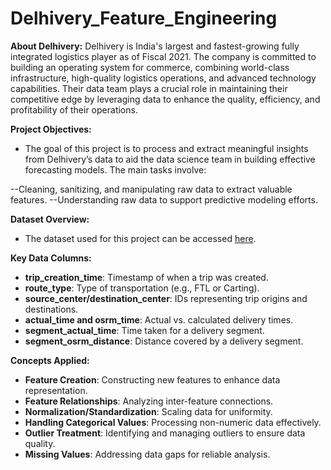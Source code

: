 # Delhivery_Feature_Engineering

**About Delhivery:**
Delhivery is India's largest and fastest-growing fully integrated logistics player as of Fiscal 2021. The company is committed to building an operating system for commerce, combining world-class infrastructure, high-quality logistics operations, and advanced technology capabilities. Their data team plays a crucial role in maintaining their competitive edge by leveraging data to enhance the quality, efficiency, and profitability of their operations.

**Project Objectives:**
- The goal of this project is to process and extract meaningful insights from Delhivery’s data to aid the data science team in building effective forecasting models. The main tasks involve:

--Cleaning, sanitizing, and manipulating raw data to extract valuable features.
--Understanding raw data to support predictive modeling efforts.

**Dataset Overview:**
- The dataset used for this project can be accessed [here](https://d2beiqkhq929f0.cloudfront.net/public_assets/assets/000/001/551/original/delhivery_data.csv?1642751181).

**Key Data Columns:**
- **trip_creation_time**: Timestamp of when a trip was created.
- **route_type**: Type of transportation (e.g., FTL or Carting).
- **source_center/destination_center**: IDs representing trip origins and destinations.
- **actual_time and osrm_time**: Actual vs. calculated delivery times.
- **segment_actual_time**: Time taken for a delivery segment.
- **segment_osrm_distance**: Distance covered by a delivery segment.

**Concepts Applied:**
- **Feature Creation**: Constructing new features to enhance data representation.
- **Feature Relationships**: Analyzing inter-feature connections.
- **Normalization/Standardization**: Scaling data for uniformity.
- **Handling Categorical Values**: Processing non-numeric data effectively.
- **Outlier Treatment**: Identifying and managing outliers to ensure data quality.
- **Missing Values**: Addressing data gaps for reliable analysis.
